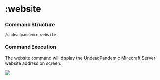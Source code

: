 # :website

### Command Structure

`/undeadpandemic website`

### Command Execution

The website command will display the UndeadPandemic Minecraft Server website address on screen.

![](../../../.gitbook/assets/website\_cmd.png)
